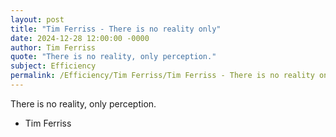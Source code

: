 ```yaml
---
layout: post
title: "Tim Ferriss - There is no reality only"
date: 2024-12-28 12:00:00 -0000
author: Tim Ferriss
quote: "There is no reality, only perception."
subject: Efficiency
permalink: /Efficiency/Tim Ferriss/Tim Ferriss - There is no reality only
---
```


There is no reality, only perception.

- Tim Ferriss
